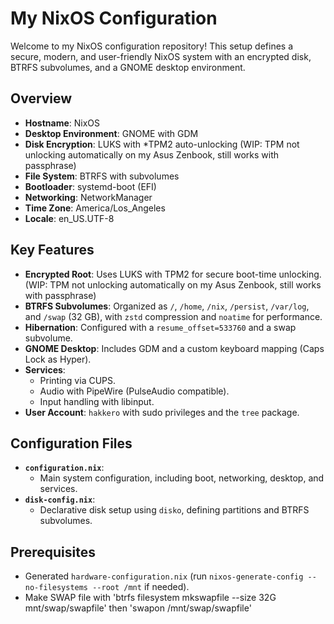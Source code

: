 # My NixOS Configuration

Welcome to my NixOS configuration repository! This setup defines a secure, modern, and user-friendly NixOS system with an encrypted disk, BTRFS subvolumes, and a GNOME desktop environment.

## Overview

- **Hostname**: NixOS
- **Desktop Environment**: GNOME with GDM
- **Disk Encryption**: LUKS with *TPM2 auto-unlocking (WIP: TPM not unlocking automatically on my Asus Zenbook, still works with passphrase)
- **File System**: BTRFS with subvolumes
- **Bootloader**: systemd-boot (EFI)
- **Networking**: NetworkManager
- **Time Zone**: America/Los_Angeles
- **Locale**: en_US.UTF-8

## Key Features

- **Encrypted Root**: Uses LUKS with TPM2 for secure boot-time unlocking. (WIP: TPM not unlocking automatically on my Asus Zenbook, still works with passphrase)
- **BTRFS Subvolumes**: Organized as `/`, `/home`, `/nix`, `/persist`, `/var/log`, and `/swap` (32 GB), with `zstd` compression and `noatime` for performance.
- **Hibernation**: Configured with a `resume_offset=533760` and a swap subvolume.
- **GNOME Desktop**: Includes GDM and a custom keyboard mapping (Caps Lock as Hyper).
- **Services**:
  - Printing via CUPS.
  - Audio with PipeWire (PulseAudio compatible).
  - Input handling with libinput.
- **User Account**: `hakkero` with sudo privileges and the `tree` package.

## Configuration Files

- **`configuration.nix`**:
  - Main system configuration, including boot, networking, desktop, and services.
- **`disk-config.nix`**:
  - Declarative disk setup using `disko`, defining partitions and BTRFS subvolumes.

## Prerequisites

- Generated `hardware-configuration.nix` (run `nixos-generate-config --no-filesystems --root /mnt` if needed).
- Make SWAP file with 'btrfs filesystem mkswapfile --size 32G mnt/swap/swapfile' then 'swapon /mnt/swap/swapfile'
